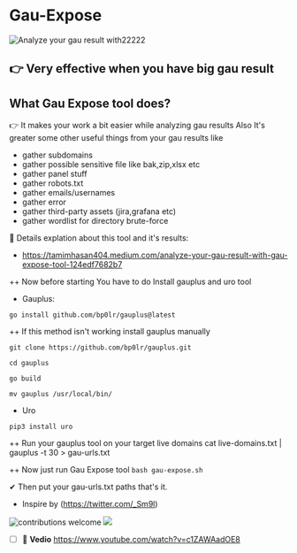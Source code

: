 # Gau-Expose  
  ![Analyze your gau result with22222](https://user-images.githubusercontent.com/78614799/160250487-d6efb315-5c51-4094-a2b3-ae45e523c19f.png)
  
## 👉 Very effective when you have big gau result

## What Gau Expose tool does?
👉 It makes your work a bit easier while analyzing gau results Also It's greater some other useful things from your gau results like
* gather subdomains
* gather possible sensitive file like bak,zip,xlsx etc
* gather panel stuff
* gather robots.txt
* gather emails/usernames
* gather error
* gather third-party assets (jira,grafana etc)
* gather wordlist for directory brute-force

🎯 Details explation about this tool and it's results:
- https://tamimhasan404.medium.com/analyze-your-gau-result-with-gau-expose-tool-124edf7682b7

++ Now before starting You have to do
Install gauplus and uro tool

* Gauplus: 

``go install github.com/bp0lr/gauplus@latest``

++ If this method isn't working install gauplus manually

``git clone https://github.com/bp0lr/gauplus.git``

``cd gauplus``

``go build``

``mv gauplus /usr/local/bin/``

* Uro

`pip3 install uro`

++ Run your gauplus tool on your target live domains
cat live-domains.txt | gauplus -t 30 > gau-urls.txt

++ Now just run Gau Expose tool
`bash gau-expose.sh`

✔ Then put your gau-urls.txt paths that's it.

* Inspire by (https://twitter.com/_Sm9l)

![contributions welcome](https://img.shields.io/badge/contributions-welcome-brighteen.svg?style=flat) <a href="https://twitter.com/tamimhasan404">
    <img src="https://img.shields.io/badge/author-@tamimhasan404-orange.svg?style=square&logo=twitter">
  </a>
  
  - [ ] 🎦 **Vedio**
  https://www.youtube.com/watch?v=c1ZAWAadOE8
  
